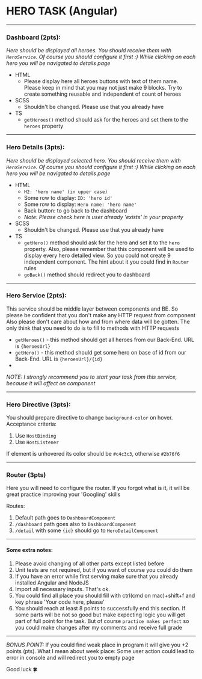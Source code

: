 # HERO TASK (Angular)

-----

### Dashboard (2pts):
_Here should be displayed all heroes. You should receive them with ```HeroService```.
Of course you should configure it first :)
While clicking on each hero you will be navigated to details page_

- HTML
  - Please display here all heroes buttons with text of them name. Please keep in mind that you may not just make 9 blocks. Try to create something reusable and independent of count of heroes
- SCSS 
  - Shouldn't be changed. Please use that you already have
- TS
  - ```getHeroes()``` method should ask for the heroes and set them to the ```heroes``` property

-----

### Hero Details (3pts):
  _Here should be displayed selected hero. You should receive them with ```HeroService```.
  Of course you should configure it first :)
  While clicking on each hero you will be navigated to details page_

- HTML
  - ```H2: 'hero name' (in upper case)```
  - Some row to display: ```ID: 'hero id'```
  - Some row to display: ```Hero name: 'hero name'``` 
  - Back button: to go back to the dashboard
  - _Note: Please check here is user already 'exists' in your property_
- SCSS
  - Shouldn't be changed. Please use that you already have
- TS
  - ```getHero()``` method should ask for the hero and set it to the ```hero``` property. Also, please remember that this component will be used to display every hero detailed view. So you could not create 9 independent component. The hint about it you could find in ```Router``` rules
  - ```goBack()``` method should redirect you to dashboard

-----

### Hero Service (2pts):

This service should be middle layer between components and BE. So please be confident that you don't make any HTTP request from component
Also please don't care about how and from where data will be gotten. The only think that you need to do is to fill to methods with HTTP requests
- ```getHeroes()``` - this method should get all heroes from our Back-End. URL is ```{heroesUrl}```
- ```getHero()``` - this method should get some hero on base of id from our Back-End. URL is ```{heroesUrl}/{id}```
- 
_NOTE: I strongly recommend you to start your task from this service, because it will affect on component_

-----

### Hero Directive (3pts):

You should prepare directive to change ```background-color``` on hover.
Acceptance criteria: 
1) Use ```HostBinding```
2) Use ```HostListener```

If element is unhovered its color should be ```#c4c3c3```, otherwise ```#2b76f6```

----

### Router (3pts)

Here you will need to configure the router. If you forgot what is it, it will be great practice improving your 'Googling' skills

Routes:
1) Default path goes to ```DashboardComponent```
2) ```/dashboard``` path goes also to ```DashboardComponent```
3) ```/detail``` with some ```{id}``` should go to ```HeroDetailComponent```

---
#### Some extra notes:  
1) Please avoid changing of all other parts except listed before
2) Unit tests are not required, but if you want of course you could do them
3) If you have an error while first serving make sure that you already installed Angular and NodeJS
4) Import all necessary inputs. That's ok.
5) You could find all place you should fill with ctrl(cmd on mac)+shift+f and key phrase 'Your code here, please'
6) You should reach at least 8 points to successfully end this section. If some parts will be not so good but make expecting logic you will get part of full point for the task. But of course `practice makes perfect` so you could make changes after my comments and receive full grade

---
_BONUS POINT:_
If you could find weak place in program it will give you +2 points (pts).
What I mean about week place: Some user action could lead to error in console and will redirect you to empty page

Good luck 🍀


